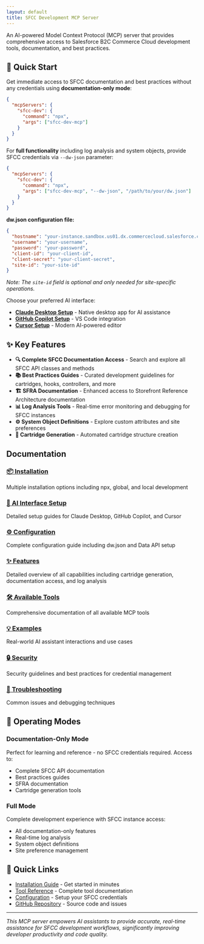 ```yaml
---
layout: default
title: SFCC Development MCP Server
---
```


An AI-powered Model Context Protocol (MCP) server that provides comprehensive access to Salesforce B2C Commerce Cloud development tools, documentation, and best practices.

## 🚀 Quick Start

Get immediate access to SFCC documentation and best practices without any credentials using **documentation-only mode**:

```json
{
  "mcpServers": {
    "sfcc-dev": {
      "command": "npx", 
      "args": ["sfcc-dev-mcp"]
    }
  }
}
```

For **full functionality** including log analysis and system objects, provide SFCC credentials via `--dw-json` parameter:

```json
{
  "mcpServers": {
    "sfcc-dev": {
      "command": "npx",
      "args": ["sfcc-dev-mcp", "--dw-json", "/path/to/your/dw.json"]
    }
  }
}
```

**dw.json configuration file:**
```json
{
  "hostname": "your-instance.sandbox.us01.dx.commercecloud.salesforce.com",
  "username": "your-username", 
  "password": "your-password",
  "client-id": "your-client-id",
  "client-secret": "your-client-secret",
  "site-id": "your-site-id"
}
```

*Note: The `site-id` field is optional and only needed for site-specific operations.*

Choose your preferred AI interface:
- **[Claude Desktop Setup](ai-interfaces#claude-desktop)** - Native desktop app for AI assistance
- **[GitHub Copilot Setup](ai-interfaces#github-copilot)** - VS Code integration  
- **[Cursor Setup](ai-interfaces#cursor)** - Modern AI-powered editor

## ✨ Key Features

- **🔍 Complete SFCC Documentation Access** - Search and explore all SFCC API classes and methods
- **📚 Best Practices Guides** - Curated development guidelines for cartridges, hooks, controllers, and more
- **🏗️ SFRA Documentation** - Enhanced access to Storefront Reference Architecture documentation
- **📊 Log Analysis Tools** - Real-time error monitoring and debugging for SFCC instances
- **⚙️ System Object Definitions** - Explore custom attributes and site preferences
- **🚀 Cartridge Generation** - Automated cartridge structure creation

##  Documentation

<div class="grid">
  <div class="card">
    <h3><a href="installation">📦 Installation</a></h3>
    <p>Multiple installation options including npx, global, and local development</p>
  </div>
  
  <div class="card">
    <h3><a href="ai-interfaces">🤖 AI Interface Setup</a></h3>
    <p>Detailed setup guides for Claude Desktop, GitHub Copilot, and Cursor</p>
  </div>
  
  <div class="card">
    <h3><a href="configuration">⚙️ Configuration</a></h3>
    <p>Complete configuration guide including dw.json and Data API setup</p>
  </div>
  
  <div class="card">
    <h3><a href="features">✨ Features</a></h3>
    <p>Detailed overview of all capabilities including cartridge generation, documentation access, and log analysis</p>
  </div>
  
  <div class="card">
    <h3><a href="tools">🛠️ Available Tools</a></h3>
    <p>Comprehensive documentation of all available MCP tools</p>
  </div>
  
  <div class="card">
    <h3><a href="examples">💡 Examples</a></h3>
    <p>Real-world AI assistant interactions and use cases</p>
  </div>
  
  <div class="card">
    <h3><a href="security">🔒 Security</a></h3>
    <p>Security guidelines and best practices for credential management</p>
  </div>
  
  <div class="card">
    <h3><a href="troubleshooting">🐛 Troubleshooting</a></h3>
    <p>Common issues and debugging techniques</p>
  </div>
</div>

## 🎯 Operating Modes

### Documentation-Only Mode
Perfect for learning and reference - no SFCC credentials required. Access to:
- Complete SFCC API documentation
- Best practices guides  
- SFRA documentation
- Cartridge generation tools

### Full Mode
Complete development experience with SFCC instance access:
- All documentation-only features
- Real-time log analysis
- System object definitions
- Site preference management

## 🔗 Quick Links

- [Installation Guide](installation) - Get started in minutes
- [Tool Reference](tools) - Complete tool documentation  
- [Configuration](configuration) - Setup your SFCC credentials
- [GitHub Repository](https://github.com/taurgis/sfcc-dev-mcp) - Source code and issues

---

*This MCP server empowers AI assistants to provide accurate, real-time assistance for SFCC development workflows, significantly improving developer productivity and code quality.*
